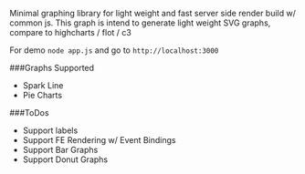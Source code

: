 Minimal graphing library for light weight and fast server side render build w/ common js.  This graph is intend to generate light weight SVG graphs, compare to highcharts / flot / c3

For demo ```node app.js``` and go to ```http://localhost:3000```

###Graphs Supported
 - Spark Line
 - Pie Charts

###ToDos
 - Support labels
 - Support FE Rendering w/ Event Bindings
 - Support Bar Graphs
 - Support Donut Graphs
